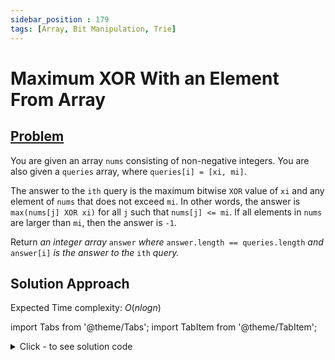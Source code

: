 ```yaml
---
sidebar_position : 179
tags: [Array, Bit Manipulation, Trie]
---
```


# Maximum XOR With an Element From Array

## [Problem](https://leetcode.com/problems/maximum-xor-with-an-element-from-array/)

<p>You are given an array <code>nums</code> consisting of non-negative integers. You are also given a <code>queries</code> array, where <code>queries[i] = [xi, mi]</code>.</p>

<p>The answer to the <code>ith</code> query is the maximum bitwise <code>XOR</code> value of <code>xi</code> and any element of <code>nums</code> that does not exceed <code>mi</code>. In other words, the answer is <code>max(nums[j] XOR xi)</code> for all <code>j</code> such that <code>nums[j] &lt;= mi</code>. If all elements in <code>nums</code> are larger than <code>mi</code>, then the answer is <code>-1</code>.</p>

<p>Return <em>an integer array </em><code>answer</code><em> where </em><code>answer.length == queries.length</code><em> and </em><code>answer[i]</code><em> is the answer to the </em><code>ith</code><em> query.</em></p>

## Solution Approach

Expected Time complexity: $O(nlogn)$

import Tabs from '@theme/Tabs';
import TabItem from '@theme/TabItem';

<details><summary>Click - to see solution code</summary>

<Tabs>
<TabItem value="cpp" label="C++">

```cpp
struct Node {
    vector<Node*> v;
    int val;
    Node(int _val) {
        v = {NULL, NULL};
        val = _val;
    }
};

class Solution {
   public:
    Node* root;

    void insert(int n) {
        Node* temp = root;
        int i = 0;
        for (int i = 30; i >= 0; i--) {
            int bit = (n & (1 << i));
            if (temp->v[bit > 0] == NULL) {
                Node* newNode = new Node(bit > 0);
                temp->v[bit > 0] = newNode;
            }
            temp = temp->v[bit ? 1 : 0];
        }
    }

    int query(int n) {
        Node* temp = root;
        int ans = 0;
        for (int i = 30; i >= 0; i--) {
            int bit = n & (1ll << i);
            if (temp->v[bit == 0] != NULL) {
                ans += (1ll << i);
                temp = temp->v[bit == 0];
            } else
                temp = temp->v[bit != 0];
        }
        return ans;
    }

    vector<int> maximizeXor(vector<int>& nums, vector<vector<int>>& queries) {
        for (int i = 0; i < queries.size(); i++) {
            queries[i].push_back(i);
            swap(queries[i][0], queries[i][1]);
        }
        sort(queries.begin(), queries.end());
        sort(nums.begin(), nums.end());
        root = new Node(0);
        int i = 0, j = 0;
        vector<int> ans(queries.size());
        while (j < queries.size()) {
            while (i < nums.size() && nums[i] <= queries[j][0]) {
                insert(nums[i]);
                i++;
            }

            if (i == 0) {
                ans[queries[j][2]] = -1;
            } else {
                ans[queries[j][2]] = query(queries[j][1]);
            }
            j++;
        }
        return ans;
    }
};

```
</TabItem>
</Tabs>

</details>
